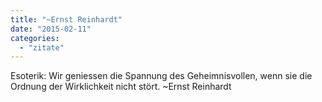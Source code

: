 ```yaml
---
title: "~Ernst Reinhardt"
date: "2015-02-11"
categories: 
  - "zitate"
---
```


Esoterik: Wir geniessen die Spannung des Geheimnisvollen, wenn sie die Ordnung der Wirklichkeit nicht stört. ~Ernst Reinhardt
